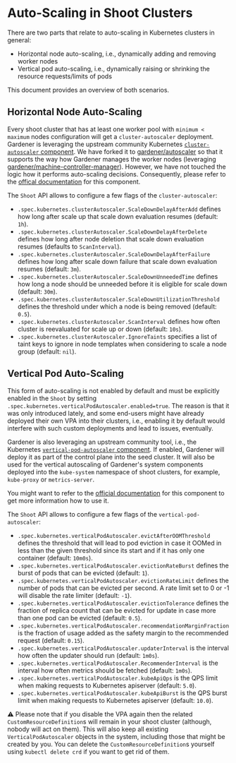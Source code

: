 # Auto-Scaling in Shoot Clusters

There are two parts that relate to auto-scaling in Kubernetes clusters in general:

* Horizontal node auto-scaling, i.e., dynamically adding and removing worker nodes
* Vertical pod auto-scaling, i.e., dynamically raising or shrinking the resource requests/limits of pods

This document provides an overview of both scenarios.

## Horizontal Node Auto-Scaling

Every shoot cluster that has at least one worker pool with `minimum < maximum` nodes configuration will get a `cluster-autoscaler` deployment.
Gardener is leveraging the upstream community Kubernetes [`cluster-autoscaler` component](https://github.com/kubernetes/autoscaler/tree/master/cluster-autoscaler).
We have forked it to [gardener/autoscaler](https://github.com/gardener/autoscaler/) so that it supports the way how Gardener manages the worker nodes (leveraging [gardener/machine-controller-manager](https://github.com/gardener/machine-controller-manager)).
However, we have not touched the logic how it performs auto-scaling decisions.
Consequently, please refer to the [offical documentation](https://github.com/kubernetes/autoscaler/tree/master/cluster-autoscaler#faqdocumentation) for this component.

The `Shoot` API allows to configure a few flags of the `cluster-autoscaler`:
* `.spec.kubernetes.clusterAutoscaler.ScaleDownDelayAfterAdd` defines how long after scale up that scale down evaluation resumes (default: `1h`).
* `.spec.kubernetes.clusterAutoscaler.ScaleDownDelayAfterDelete` defines how long after node deletion that scale down evaluation resumes (defaults to `ScanInterval`).
* `.spec.kubernetes.clusterAutoscaler.ScaleDownDelayAfterFailure` defines how long after scale down failure that scale down evaluation resumes (default: `3m`).
* `.spec.kubernetes.clusterAutoscaler.ScaleDownUnneededTime` defines how long a node should be unneeded before it is eligible for scale down (default: `30m`).
* `.spec.kubernetes.clusterAutoscaler.ScaleDownUtilizationThreshold` defines the threshold under which a node is being removed (default: `0.5`).
* `.spec.kubernetes.clusterAutoscaler.ScanInterval` defines how often cluster is reevaluated for scale up or down (default: `10s`). 
* `.spec.kubernetes.clusterAutoscaler.IgnoreTaints` specifies a list of taint keys to ignore in node templates when considering to scale a node group (default: `nil`). 

## Vertical Pod Auto-Scaling

This form of auto-scaling is not enabled by default and must be explicitly enabled in the `Shoot` by setting `.spec.kubernetes.verticalPodAutoscaler.enabled=true`.
The reason is that it was only introduced lately, and some end-users might have already deployed their own VPA into their clusters, i.e., enabling it by default would interfere with such custom deployments and lead to issues, eventually.

Gardener is also leveraging an upstream community tool, i.e., the Kubernetes [`vertical-pod-autoscaler` component](https://github.com/kubernetes/autoscaler/tree/master/vertical-pod-autoscaler).
If enabled, Gardener will deploy it as part of the control plane into the seed cluster.
It will also be used for the vertical autoscaling of Gardener's system components deployed into the `kube-system` namespace of shoot clusters, for example, `kube-proxy` or `metrics-server`.

You might want to refer to the [official documentation](https://github.com/kubernetes/autoscaler/blob/master/vertical-pod-autoscaler/README.md) for this component to get more information how to use it.

The `Shoot` API allows to configure a few flags of the `vertical-pod-autoscaler`:

* `.spec.kubernetes.verticalPodAutoscaler.evictAfterOOMThreshold` defines the threshold that will lead to pod eviction in case it OOMed in less than the given threshold since its start and if it has only one container (default: `10m0s`).
* `.spec.kubernetes.verticalPodAutoscaler.evictionRateBurst` defines the burst of pods that can be evicted (default: `1`).
* `.spec.kubernetes.verticalPodAutoscaler.evictionRateLimit` defines the number of pods that can be evicted per second. A rate limit set to 0 or -1 will disable the rate limiter (default: `-1`).
* `.spec.kubernetes.verticalPodAutoscaler.evictionTolerance` defines the fraction of replica count that can be evicted for update in case more than one pod can be evicted (default: `0.5`).
* `.spec.kubernetes.verticalPodAutoscaler.recommendationMarginFraction` is the fraction of usage added as the safety margin to the recommended request (default: `0.15`).
* `.spec.kubernetes.verticalPodAutoscaler.updaterInterval` is the interval how often the updater should run (default: `1m0s`).
* `.spec.kubernetes.verticalPodAutoscaler.RecommenderInterval` is the interval how often metrics should be fetched (default: `1m0s`).
* `.spec.kubernetes.verticalPodAutoscaler.kubeApiQps` is the QPS limit when making requests to Kubernetes apiserver (default: `5.0`).
* `.spec.kubernetes.verticalPodAutoscaler.kubeApiBurst` is the QPS burst limit when making requests to Kubernetes apiserver (default: `10.0`).

⚠️ Please note that if you disable the VPA again then the related `CustomResourceDefinition`s will remain in your shoot cluster (although, nobody will act on them).
This will also keep all existing `VerticalPodAutoscaler` objects in the system, including those that might be created by you. You can delete the `CustomResourceDefinition`s yourself using `kubectl delete crd` if you want to get rid of them.
